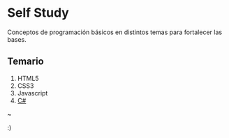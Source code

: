 # Self Study

Conceptos de programación básicos en distintos temas para fortalecer las bases.

## Temario
1. HTML5
1. CSS3
1. Javascript
1. [C#](https://github.com/luzyrawr/selfstudy/blob/main/C%23.md)

~

:)
